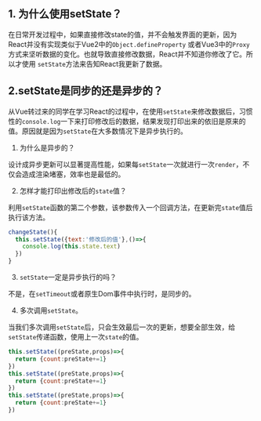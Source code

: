## 1. 为什么使用setState？

在日常开发过程中，如果直接修改state的值，并不会触发界面的更新，因为React并没有实现类似于Vue2中的`Object.defineProperty` 或者Vue3中的`Proxy` 方式来坚听数据的变化。也就导致直接修改数据，React并不知道你修改了它。所以才使用 `setState`方法来告知React我更新了数据。

## 2.setState是同步的还是异步的？

从Vue转过来的同学在学习React的过程中，在使用`setState`来修改数据后，习惯性的`console.log`一下来打印修改后的数据，结果发现打印出来的依旧是原来的值。原因就是因为`setState`在大多数情况下是异步执行的。

1. 为什么是异步的？

设计成异步更新可以显著提高性能，如果每`setState`一次就进行一次`render`，不仅会造成渲染堵塞，效率也是最低的。

2. 怎样才能打印出修改后的`state`值？

利用`setState`函数的第二个参数，该参数传入一个回调方法，在更新完`state`值后执行该方法。

```js
changeState(){
  this.setState({text:'修改后的值'},()=>{
    console.log(this.state.text)
  })
}
```

3. `setState`一定是异步执行的吗？

不是，在`setTimeout`或者原生Dom事件中执行时，是同步的。

4. 多次调用`setState`。

当我们多次调用`setState`后，只会生效最后一次的更新，想要全部生效，给`setState`传递函数，使用上一次`state`的值。

```js
this.setState((preState,props)=>{
  return {count:preState+=1}
})
this.setState((preState,props)=>{
  return {count:preState+=1}
})
this.setState((preState,props)=>{
  return {count:preState+=1}
})
```



